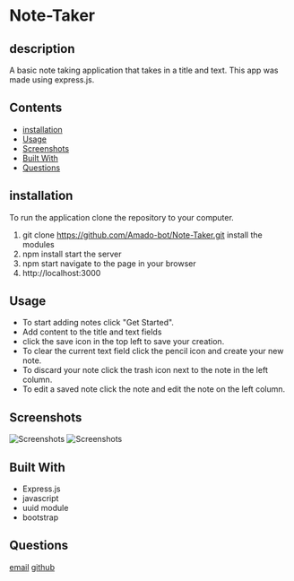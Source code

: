 # Note-Taker

## description
A basic note taking application that takes in a title and text. This app was made using express.js.

## Contents
* [installation](#installation)
* [Usage](#Usage)
* [Screenshots](#Screenshots)
* [Built With](#Built-With)
* [Questions](#Questions)

## installation

To run the application clone the repository to your computer.
1. git clone https://github.com/Amado-bot/Note-Taker.git
install the modules 
2. npm install
start the server 
3. npm start
navigate to the page in your browser
4. http://localhost:3000

## Usage
* To start adding notes click "Get Started".
* Add content to the title and text fields 
* click the save icon in the top left to save your creation.
* To clear the current text field click the pencil icon and create your new note.
* To discard your note click the trash icon next to the note in the left column.
* To edit a saved note click the note and edit the note on the left column.

## Screenshots
![Screenshots]()
![Screenshots]()

## Built With 
* Express.js
* javascript
* uuid module
* bootstrap

## Questions 
[email](amadocardenas0@gmail.com)
[github](https://github.com/Amado-bot/)

